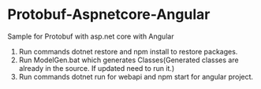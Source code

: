 # Protobuf-Aspnetcore-Angular
Sample for Protobuf with asp.net core with Angular 

1. Run commands dotnet restore and npm install to restore packages.
2. Run ModelGen.bat which generates Classes(Generated classes are already in the source. If updated need to run it.)
3. Run commands dotnet run for webapi and npm start for angular project.
